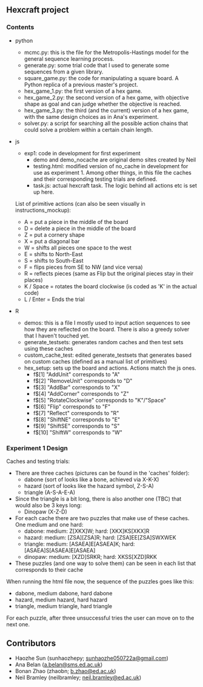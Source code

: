 ## Hexcraft project

### Contents

- python
    - mcmc.py: this is the file for the Metropolis-Hastings model for the general sequence learning process.
    - generate.py: some trial code that I used to generate some sequences from a given library.
    - square_game.py: the code for manipulating a square board. A Python replica of a previous master's project.
    - hex_game_1.py: the first version of a hex game.
    - hex_game_2.py: the second version of a hex game, with objective shape as goal and can judge whether the objective is reached.
    - hex_game_3.py: the third (and the current) version of a hex game, with the same design choices as in Ana's experiment.
    - solver.py: a script for searching all the possible action chains that could solve a problem within a certain chain length.
- js
    - exp1: code in development for first experiment
        - demo and demo_nocache are original demo sites created by Neil 
        - testing.html: modified version of no_cache in development for use as experiment 1. Among other things, in this file the caches and their corresponding testing trials are defined. 
        - task.js: actual hexcraft task. The logic behind all actions etc is set up here. 

    List of primitive actions (can also be seen visually in instructions_mockup):
    - A = put a piece in the middle of the board
    - D = delete a piece in the middle of the board 
    - Z = put a cornery shape 
    - X = put a diagonal bar 
    - W = shifts all pieces one space to the west 
    - E = shifts to North-East 
    - S = shifts to South-East 
    - F = flips pieces from SE to NW (and vice versa)
    - R = reflects pieces (same as Flip but the original pieces stay in their places)
    - K / Space = rotates the board clockwise (is coded as 'K' in the actual code)
    - L / Enter = Ends the trial 

 - R
    - demos: this is a file I mostly used to input action sequences to see how they are reflected on the board. There is also a greedy solver that I haven't touched yet. 
    - generate_testsets: generates random caches and then test sets using these caches 
    - custom_cache_test: edited generate_testsets that generates based on custom caches (defined as a manual list of primitives)
    - hex_setup: sets up the board and actions. Actions match the js ones.
        - f$[1] "AddUnit" corresponds to "A"
        - f$[2] "RemoveUnit" corresponds to "D"
        - f$[3] "AddBar" corresponds to "X"
        - f$[4] "AddCorner" corresponds to "Z"
        - f$[5] "RotateClockwise" corresponds to "K"/"Space"
        - f$[6] "Flip" corresponds to "F"
        - f$[7] "Reflect" corresponds to "R"
        - f$[8] "ShiftNE" corresponds to "E"
        - f$[9] "ShiftSE" corresponds to "S"
        - f$[10] "ShiftW" corresponds to "W"


### Experiment 1 Design

Caches and testing trials: 
- There are three caches (pictures can be found in the 'caches' folder):
    - dabone (sort of looks like a bone, achieved via X-K-X)
    - hazard (sort of looks like the hazard symbol, Z-S-A)
    - triangle (A-S-A-E-A)
- Since the triangle is a bit long, there is also another one (TBC) that would also be 3 keys long:
    - Dinopaw (X-Z-D)
- For each cache there are two puzzles that make use of these caches. One medium and one hard:
    - dabone: medium: Z[XKX]W; hard: [XKX]KS[XKX]R
    - hazard: medium: [ZSA][ZSA]R; hard: [ZSA]EE[ZSA]SWXWEK
    - triangle: medium: [ASAEA]E[ASAEA]K; hard: [ASAEA]S[ASAEA]E[ASAEA]
    - dinopaw: medium: [XZD]SRKR; hard: XKSS[XZD]RKK
- These puzzles (and one way to solve them) can be seen in each list that corresponds to their cache

When running the html file now, the sequence of the puzzles goes like this:
- dabone, medium dabone, hard dabone
- hazard, medium hazard, hard hazard
- triangle, medium triangle, hard triangle 

For each puzzle, after three unsuccessful tries the user can move on to the next one. 

## Contributors
 - Haozhe Sun (sunhaozhepy; sunhaozhe050722a@gmail.com)
 - Ana Belan (a.belan@sms.ed.ac.uk)
 - Bonan Zhao (zhaobn; b.zhao@ed.ac.uk)
 - Neil Bramley (neilbramley; neil.bramley@ed.ac.uk)
